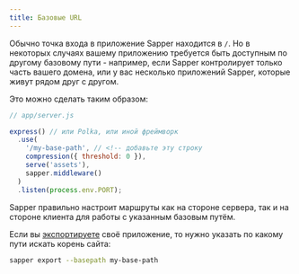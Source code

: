 ```yaml
---
title: Базовые URL
---
```


Обычно точка входа в приложение Sapper находится в `/`. Но в некоторых случаях вашему приложению требуется быть доступным по другому базовому пути - например, если Sapper контролирует только часть вашего домена, или у вас несколько приложений Sapper, которые живут рядом друг с другом.

Это можно сделать таким образом:

```js
// app/server.js

express() // или Polka, или иной фреймворк
  .use(
    '/my-base-path', // <!-- добавьте эту строку
    compression({ threshold: 0 }),
    serve('assets'),
    sapper.middleware()
  )
  .listen(process.env.PORT);
```

Sapper правильно настроит маршруты как на стороне сервера, так и на стороне клиента для работы с указанным базовым путём.

Если вы [экспортируете](guide#exporting) своё приложение, то нужно указать по какому пути искать корень сайта:

```bash
sapper export --basepath my-base-path
```
